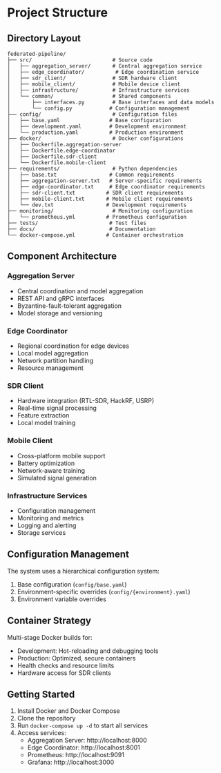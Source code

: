 # Project Structure

## Directory Layout

```
federated-pipeline/
├── src/                          # Source code
│   ├── aggregation_server/       # Central aggregation service
│   ├── edge_coordinator/          # Edge coordination service
│   ├── sdr_client/               # SDR hardware client
│   ├── mobile_client/            # Mobile device client
│   ├── infrastructure/           # Infrastructure services
│   └── common/                   # Shared components
│       ├── interfaces.py         # Base interfaces and data models
│       └── config.py            # Configuration management
├── config/                       # Configuration files
│   ├── base.yaml                # Base configuration
│   ├── development.yaml         # Development environment
│   └── production.yaml          # Production environment
├── docker/                       # Docker configurations
│   ├── Dockerfile.aggregation-server
│   ├── Dockerfile.edge-coordinator
│   ├── Dockerfile.sdr-client
│   └── Dockerfile.mobile-client
├── requirements/                 # Python dependencies
│   ├── base.txt                 # Common requirements
│   ├── aggregation-server.txt   # Server-specific requirements
│   ├── edge-coordinator.txt     # Edge coordinator requirements
│   ├── sdr-client.txt          # SDR client requirements
│   ├── mobile-client.txt       # Mobile client requirements
│   └── dev.txt                 # Development requirements
├── monitoring/                   # Monitoring configuration
│   └── prometheus.yml          # Prometheus configuration
├── tests/                       # Test files
├── docs/                        # Documentation
└── docker-compose.yml          # Container orchestration
```

## Component Architecture

### Aggregation Server
- Central coordination and model aggregation
- REST API and gRPC interfaces
- Byzantine-fault-tolerant aggregation
- Model storage and versioning

### Edge Coordinator
- Regional coordination for edge devices
- Local model aggregation
- Network partition handling
- Resource management

### SDR Client
- Hardware integration (RTL-SDR, HackRF, USRP)
- Real-time signal processing
- Feature extraction
- Local model training

### Mobile Client
- Cross-platform mobile support
- Battery optimization
- Network-aware training
- Simulated signal generation

### Infrastructure Services
- Configuration management
- Monitoring and metrics
- Logging and alerting
- Storage services

## Configuration Management

The system uses a hierarchical configuration system:
1. Base configuration (`config/base.yaml`)
2. Environment-specific overrides (`config/{environment}.yaml`)
3. Environment variable overrides

## Container Strategy

Multi-stage Docker builds for:
- Development: Hot-reloading and debugging tools
- Production: Optimized, secure containers
- Health checks and resource limits
- Hardware access for SDR clients

## Getting Started

1. Install Docker and Docker Compose
2. Clone the repository
3. Run `docker-compose up -d` to start all services
4. Access services:
   - Aggregation Server: http://localhost:8000
   - Edge Coordinator: http://localhost:8001
   - Prometheus: http://localhost:9091
   - Grafana: http://localhost:3000
